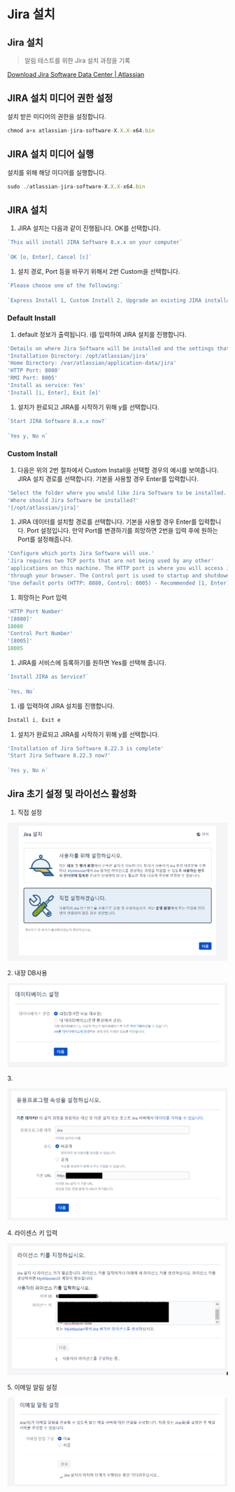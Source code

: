 # Jira 설치

## Jira 설치

> 알림 테스트를 위한 Jira 설치 과정을 기록

[Download Jira Software Data Center | Atlassian](https://www.atlassian.com/software/jira/download/data-center)

## JIRA 설치 미디어 권한 설정

설치 받은 미디어의 권한을 설정합니다.

```jsx
chmod a+x atlassian-jira-software-X.X.X-x64.bin
```

## JIRA 설치 미디어 실행

설치를 위해 해당 미디어를 실행합니다.

```jsx
sudo ./atlassian-jira-software-X.X.X-x64.bin
```

## JIRA 설치

1. JIRA 설치는 다음과 같이 진행됩니다. OK를 선택합니다.

```jsx
`This will install JIRA Software 8.x.x on your computer`

`OK [o, Enter], Cancel [c]`
```

1. 설치 경로, Port 등을 바꾸기 위해서 2번 Custom을 선택합니다.

```jsx
`Please choose one of the following:`

`Express Install 1, Custom Install 2, Upgrade an existing JIRA installation 3`
```

### Default Install

1. default 정보가 출력됩니다. i를 입력하여 JIRA 설치를 진행합니다.

```jsx
'Details on where Jira Software will be installed and the settings that will be used.'
'Installation Directory: /opt/atlassian/jira'
'Home Directory: /var/atlassian/application-data/jira'
'HTTP Port: 8080'
'RMI Port: 8005'
'Install as service: Yes'
'Install [i, Enter], Exit [e]'
```

1. 설치가 완료되고 JIRA를 시작하기 위해 y를 선택합니다.

```jsx
`Start JIRA Software 8.x.x now?`

`Yes y, No n`
```

### Custom Install

1. 다음은 위의 2번 절차에서 Custom Install을 선택할 경우의 예시를 보여줍니다. JIRA 설치 경로를 선택합니다. 기본을 사용할 경우 Enter를 입력합니다.

```jsx
'Select the folder where you would like Jira Software to be installed.'
'Where should Jira Software be installed?'
'[/opt/atlassian/jira]'
```

1. JIRA 데이터를 설치할 경로를 선택합니다. 기본을 사용할 경우 Enter를 입력합니다. Port 설정입니다. 만약 Port를 변경하기를 희망하면 2번을 입력 후에 원하는 Port를 설정해줍니다.

```jsx
'Configure which ports Jira Software will use.'
'Jira requires two TCP ports that are not being used by any other'
'applications on this machine. The HTTP port is where you will access Jira'
'through your browser. The Control port is used to startup and shutdown Jira.'
'Use default ports (HTTP: 8080, Control: 8005) - Recommended [1, Enter], Set custom value for HTTP and Control ports [2]'
```

1. 희망하는 Port 입력

```jsx
'HTTP Port Number'
'[8080]'
18080
'Control Port Number'
'[8005]'
18005
```

1. JIRA를 서비스에 등록하기를 원하면 Yes를 선택해 줍니다.

```jsx
`Install JIRA as Service?`

`Yes, No`
```

1. i를 입력하여 JIRA 설치를 진행합니다.

```jsx
Install i, Exit e
```

1. 설치가 완료되고 JIRA를 시작하기 위해 y를 선택합니다.

```jsx
'Installation of Jira Software 8.22.3 is complete'
'Start Jira Software 8.22.3 now?'

`Yes y, No n`
```

## **Jira 초기 설정 및 라이선스 활성화**

1. 직접 설정

![](<../.gitbook/assets/image (6).png>)

2\. 내장 DB사용

![](<../.gitbook/assets/image (20).png>)

3\.&#x20;

![](<../.gitbook/assets/image (41).png>)

4\. 라이센스 키 입력

![](<../.gitbook/assets/image (12).png>)

5\. 이메일 알림 설정

![](<../.gitbook/assets/image (46).png>)
